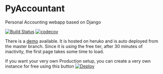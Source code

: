# PyAccountant
Personal Accounting webapp based on Django


[![Build Status](https://travis-ci.org/PyAccountant/PyAccountant.svg?branch=master)](https://travis-ci.org/PyAccountant/PyAccountant)
[![codecov](https://codecov.io/gh/PyAccountant/PyAccountant/branch/master/graph/badge.svg)](https://codecov.io/gh/PyAccountant/PyAccountant)


There is a [demo](https://pyaccountant.herokuapp.com/) available.
It is hosted on heruko and is auto deployed from the master branch. Since it is using the free tier, after 30 minutes of inactivity, the first page takes some time to load.

If you want your very own Production setup, you can create a very own instance for free using this button [![Deploy](https://www.herokucdn.com/deploy/button.svg)](https://heroku.com/deploy?template=https://github.com/PyAccountant/PyAccountant/tree/heroku)
